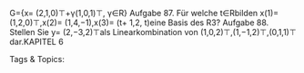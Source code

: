 G={x= (2,1,0)⊤+γ(1,0,1)⊤, γ∈R}
Aufgabe 87. Für welche t∈Rbilden x(1)= (1,2,0)⊤,x(2)= (1,4,−1),x(3)= (t+ 1,2, t)eine
Basis des R3?
Aufgabe 88. Stellen Sie y= (2,−3,2)⊤als Linearkombination von (1,0,2)⊤,(1,−1,2)⊤,(0,1,1)⊤
dar.KAPITEL 6

   Tags & Topics:
   